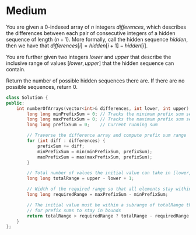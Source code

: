 # Medium

You are given a 0-indexed array of $n$ integers $differences$, which describes the differences between each pair of consecutive integers of a hidden sequence of length $(n + 1)$. More formally, call the hidden sequence $hidden$, then we have that $differences[i] = hidden[i + 1] - hidden[i]$.

You are further given two integers $lower$ and $upper$ that describe the inclusive range of values $[lower, upper]$ that the hidden sequence can contain.

Return the number of possible hidden sequences there are. If there are no possible sequences, return $0$.

```cpp
class Solution {
public:
    int numberOfArrays(vector<int>& differences, int lower, int upper) {
        long long minPrefixSum = 0; // Tracks the minimum prefix sum seen so far
        long long maxPrefixSum = 0; // Tracks the maximum prefix sum seen so far
        long long prefixSum = 0;    // Current running sum

        // Traverse the difference array and compute prefix sum range
        for (int diff : differences) {
            prefixSum += diff;
            minPrefixSum = min(minPrefixSum, prefixSum);
            maxPrefixSum = max(maxPrefixSum, prefixSum);
        }

        // Total number of values the initial value can take in [lower, upper]
        long long totalRange = upper - lower + 1;

        // Width of the required range so that all elements stay within [lower, upper]
        long long requiredRange = maxPrefixSum - minPrefixSum;

        // The initial value must be within a subrange of totalRange that leaves enough room
        // for prefix sums to stay in bounds
        return totalRange > requiredRange ? totalRange - requiredRange : 0;
    }
};
```
